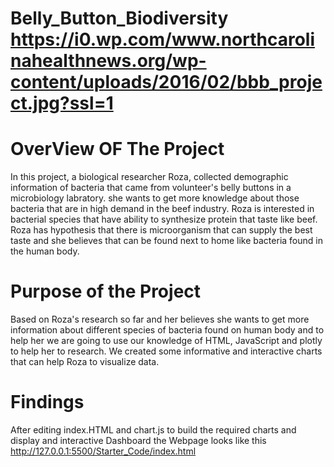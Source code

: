 # Belly_Button_Biodiversity https://i0.wp.com/www.northcarolinahealthnews.org/wp-content/uploads/2016/02/bbb_project.jpg?ssl=1
# OverView OF The Project
In this project, a biological researcher Roza, collected demographic information of bacteria that came from volunteer's belly buttons in a microbiology labratory. she wants to get more knowledge about those bacteria that are in high demand in the beef industry. Roza is interested in bacterial species that have ability to synthesize protein that taste like beef. Roza has hypothesis that there is microorganism that can supply the best taste and she believes that can be found next to home like bacteria found in the human body.
# Purpose of the Project
Based on Roza's research so far and her believes she wants to get more information about different species of bacteria found on human body and to help her we are going to use our knowledge of HTML, JavaScript and plotly to help her to research. We created some informative and interactive charts that can help Roza to visualize data.
# Findings
After editing index.HTML and chart.js to build the required charts and display and interactive Dashboard the Webpage looks like this
http://127.0.0.1:5500/Starter_Code/index.html
